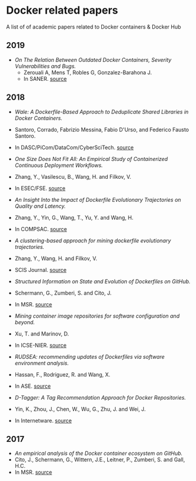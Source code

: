 # Docker related papers
A list of of academic papers related to Docker containers & Docker Hub

## 2019
* *On The Relation Between Outdated Docker Containers, Severity Vulnerabilities and Bugs.* 
  * Zerouali A, Mens T, Robles G, Gonzalez-Barahona J.
  * In SANER. [source](https://arxiv.org/pdf/1811.12874.pdf)

## 2018
* *Wale: A Dockerfile-Based Approach to Deduplicate Shared Libraries in Docker Containers.* 
 * Santoro, Corrado, Fabrizio Messina, Fabio D'Urso, and Federico Fausto Santoro.
 * In DASC/PiCom/DataCom/CyberSciTech. [source](https://ieeexplore.ieee.org/abstract/document/8511978)

* *One Size Does Not Fit All: An Empirical Study of Containerized Continuous Deployment Workflows.* 
 * Zhang, Y., Vasilescu, B., Wang, H. and Filkov, V.
 * In ESEC/FSE. [source](https://www.researchgate.net/publication/326696302_One_Size_Does_Not_Fit_All_An_Empirical_Study_of_Containerized_Continuous_Deployment_Workflows)

* *An Insight Into the Impact of Dockerfile Evolutionary Trajectories on Quality and Latency.* 
 * Zhang, Y., Yin, G., Wang, T., Yu, Y. and Wang, H.
 * In COMPSAC. [source](https://www.researchgate.net/profile/Yang_Zhang178/publication/326103912_An_Insight_Into_the_Impact_of_Dockerfile_Evolutionary_Trajectories_on_Quality_and_Latency)

* *A clustering-based approach for mining dockerfile evolutionary trajectories.* 
 * Zhang, Y., Wang, H. and Filkov, V.
 * SCIS Journal. [source](https://www.researchgate.net/publication/328729596_A_clustering-based_approach_for_mining_dockerfile_evolutionary_trajectories) 

* *Structured Information on State and Evolution of Dockerfiles on GitHub.*
 * Schermann, G., Zumberi, S. and Cito, J.
 * In MSR. [source](https://www.ifi.uzh.ch/dam/jcr:fa0e4bab-cc15-4a27-b403-ef4f550daba1/msr18-docker-data.pdf)

* *Mining container image repositories for software configuration and beyond.* 
 * Xu, T. and Marinov, D.
 * In ICSE-NIER. [source](https://arxiv.org/pdf/1802.03558.pdf)

* *RUDSEA: recommending updates of Dockerfiles via software environment analysis.* 
 * Hassan, F., Rodriguez, R. and Wang, X.
 * In ASE. [source](https://dl.acm.org/citation.cfm?id=3240470)

* *D-Tagger: A Tag Recommendation Approach for Docker Repositories.* 
 * Yin, K., Zhou, J., Chen, W., Wu, G., Zhu, J. and Wei, J.
 * In Internetware. [source](https://dl.acm.org/citation.cfm?id=3275220)

## 2017
* *An empirical analysis of the Docker container ecosystem on GitHub.* 
 * Cito, J., Schermann, G., Wittern, J.E., Leitner, P., Zumberi, S. and Gall, H.C.
 * In MSR. [source](https://www.computer.org/csdl/proceedings/msr/2017/1544/00/07962382.pdf)


